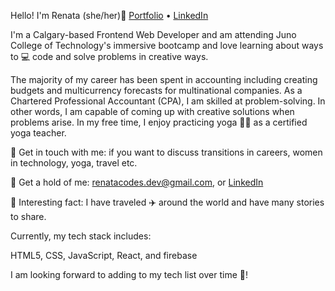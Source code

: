 Hello! I'm Renata (she/her)👋
[Portfolio](https://www.renata-reinartz.com/) • [LinkedIn](https://www.linkedin.com/in/renata1026/) 

I'm a Calgary-based Frontend Web Developer and am attending Juno College of Technology's immersive bootcamp and love learning about ways to 💻 code and solve problems in creative ways.

The majority of my career has been spent in accounting including creating budgets and multicurrency forecasts for multinational companies. As a Chartered Professional Accountant (CPA), I am skilled at problem-solving. In other words, I am capable of coming up with creative solutions when problems arise. In my free time, I enjoy practicing yoga 🧘‍♀️ as a certified yoga teacher. 

📱 Get in touch with me: if you want to discuss transitions in careers, women in technology, yoga, travel etc.

📨 Get a hold of me: renatacodes.dev@gmail.com, or [LinkedIn](https://www.linkedin.com/in/renata1026/)

🥰 Interesting fact: I have traveled ✈️ around the world and have many stories to share.

Currently, my tech stack includes:

HTML5, CSS, JavaScript, React, and firebase

I am looking forward to adding to my tech list over time 🌸!
